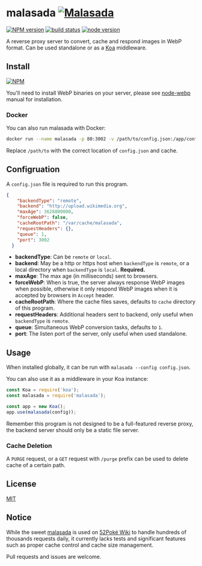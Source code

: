 malasada
[![Malasada](https://cdn.bulbagarden.net/upload/8/8e/Bag_Big_Malasada_Sprite.png)](https://bulbapedia.bulbagarden.net/wiki/Malasada)
=========

[![NPM version](https://img.shields.io/npm/v/malasada.svg)](https://npmjs.org/package/malasada)
[![build status](https://img.shields.io/travis/mudkipme/malasada.svg)](https://travis-ci.org/mudkipme/malasada)
[![node version](https://img.shields.io/badge/node.js-%3E=_8.5-green.svg)](https://nodejs.org/en/download/)

A reverse proxy server to convert, cache and respond images in WebP format. Can be used standalone or as a [Koa](http://koajs.com) middleware.

## Install

[![NPM](https://nodei.co/npm/malasada.png?downloads=true)](https://nodei.co/npm/malasada/)

You'll need to install WebP binaries on your server, please see [node-webp](https://www.npmjs.com/package/cwebp) manual for installation.

### Docker

You can also run malasada with Docker:

```bash
docker run --name malasada -p 80:3002 -v /path/to/config.json:/app/config.json -v /path/to/cache:/app/cache -d mudkip/malasada
```

Replace `/path/to` with the correct location of `config.json` and cache.

## Configruation

A `config.json` file is required to run this program.

```json
{
    "backendType": "remote",
    "backend": "http://upload.wikimedia.org",
    "maxAge": 3628800000,
    "forceWebP": false,
    "cacheRootPath": "/var/cache/malasada",
    "requestHeaders": {},
    "queue": 1,
    "port": 3002
  }
```

* **backendType**: Can be `remote` or `local`.
* **backend**: May be a http or https host when `backendType` is `remote`, or a local directory when `backendType` is `local`. **Required.**
* **maxAge**: The max age (in milliseconds) sent to browsers.
* **forceWebP**: When is true, the server always response WebP images when possible, otherwise it only respond WebP images when it is accepted by browsers in `Accept` header.
* **cacheRootPath**: Where the cache files saves, defaults to `cache` directory of this program.
* **requestHeaders**: Additional headers sent to backend, only useful when `backendType` is `remote`.
* **queue**: Simultaneous WebP conversion tasks, defaults to `1`.
* **port**: The listen port of the server, only useful when used standalone.

## Usage

When installed globally, it can be run with `malasada --config config.json`.

You can also use it as a middleware in your Koa instance:
```js
const Koa = require('koa');
const malasada = require('malasada');

const app = new Koa();
app.use(malasada(config));
```

Remember this program is not designed to be a full-featured reverse proxy, the backend server should only be a static file server.

### Cache Deletion

A `PURGE` request, or a `GET` request with `/purge` prefix can be used to delete cache of a certain path.

## License

[MIT](LICENSE)

## Notice

While the sweet [malasada](https://wiki.52poke.com/wiki/%E9%A6%AC%E6%8B%89%E8%96%A9%E9%81%94%E9%80%A3%E9%8E%96%E5%BA%97) is used on [52Poké Wiki](https://wiki.52poke.com/) to handle hundreds of thousands requests daily, it currently lacks tests and significant features such as proper cache control and cache size management.

Pull requests and issues are welcome.
